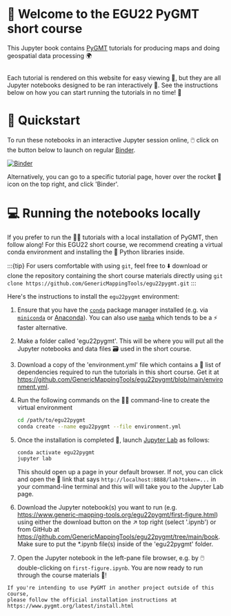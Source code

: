 # 🥳 Welcome to the EGU22 PyGMT short course

This Jupyter book contains [PyGMT](https://www.pygmt.org/v0.6.1) tutorials
for producing maps and doing geospatial data processing 🌍

```{tableofcontents}
```

Each tutorial is rendered on this website for easy viewing 👀, but they are all
Jupyter notebooks designed to be ran interactively 💫. See the instructions
below on how you can start running the tutorials in no time! 🚀

# 🌠 Quickstart

To run these notebooks in an interactive Jupyter session online,
🖱️ click on the button below to launch on regular
[Binder](https://mybinder.readthedocs.io/en/latest/index.html).

[![Binder](https://mybinder.org/badge_logo.svg)](https://mybinder.org/v2/gh/GenericMappingTools/egu22pygmt/main)

Alternatively, you can go to a specific tutorial page, hover over the rocket 🚀
icon on the top right, and click 'Binder'.

# 💻 Running the notebooks locally

If you prefer to run the 🧑‍🏫 tutorials with a local installation of PyGMT, then
follow along! For this EGU22 short course, we recommend creating a virtual
conda environment and installing the 🐍 Python libraries inside.

:::{tip} For users comfortable with using `git`, feel free to ⬇️ download or
clone the repository containing the short course materials directly using
`git clone https://github.com/GenericMappingTools/egu22pygmt.git`
:::

Here's the instructions to install the `egu22pygmt` environment:

1. Ensure that you have the
   [`conda`](https://docs.conda.io/projects/conda/en/latest/user-guide/index.html)
   package manager installed (e.g. via
   [`miniconda`](https://docs.conda.io/en/latest/miniconda.html) or
   [Anaconda](https://www.anaconda.com/products/distribution)).
   You can also use [`mamba`](https://mamba.readthedocs.io/en/latest/installation.html#fresh-install)
   which tends to be a ⚡ faster alternative.

2. Make a folder called 'egu22pygmt'. This will be where you will put all the
   Jupyter notebooks and data files 🗃️ used in the short course.

3. Download a copy of the 'environment.yml' file which contains a 📄 list of
   dependencies required to run the tutorials in this short course. Get it at
   https://github.com/GenericMappingTools/egu22pygmt/blob/main/environment.yml.

4. Run the following commands on the 🧑‍💻 command-line to create the virtual
   environment

    ```bash
    cd /path/to/egu22pygmt
    conda create --name egu22pygmt --file environment.yml
    ```

5. Once the installation is completed 🏁, launch
   [Jupyter Lab](https://jupyterlab.readthedocs.io) as follows:

    ```bash
    conda activate egu22pygmt
    jupyter lab
    ```

   This should open up a page in your default browser. If not, you can click
   and open the 🔗 link that says `http://localhost:8888/lab?token=...` in your
   command-line terminal and this will will take you to the Jupyter Lab page.

6. Download the Jupyter notebook(s) you want to run (e.g.
   https://www.generic-mapping-tools.org/egu22pygmt/first-figure.html) using
   either the download button on the ↗️ top right (select '.ipynb') or from
   GitHub at https://github.com/GenericMappingTools/egu22pygmt/tree/main/book.
   Make sure to put the *.ipynb file(s) inside of the 'egu22pygmt' folder.

7. Open the Jupyter notebook in the left-pane file browser, e.g. by
   🖱️ double-clicking on `first-figure.ipynb`. You are now ready to run through
   the course materials 🎉!

```{note}
If you're intending to use PyGMT in another project outside of this course,
please follow the official installation instructions at
https://www.pygmt.org/latest/install.html
```
